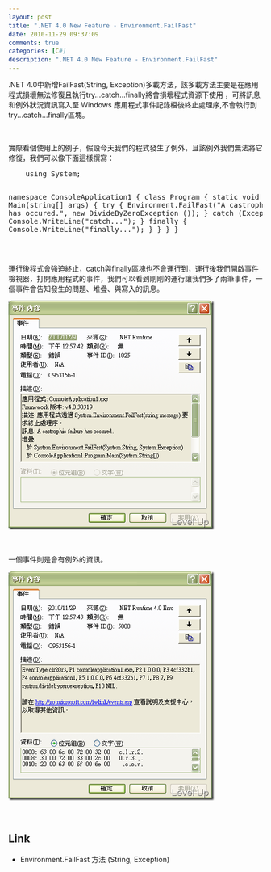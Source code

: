 ```yaml
---
layout: post
title: ".NET 4.0 New Feature - Environment.FailFast"
date: 2010-11-29 09:37:09
comments: true
categories: [C#]
description: ".NET 4.0 New Feature - Environment.FailFast"
---
```

<p>
	.NET 4.0中新增FailFast(String, Exception)多載方法，該多載方法主要是在應用程式損壞無法修復且執行try...catch...finally將會損壞程式資源下使用 ，可將訊息和例外狀況資訊寫入至 Windows 應用程式事件記錄檔後終止處理序,不會執行到try...catch...finally區塊。</p>
<p>
	 </p>
<p>
	實際看個使用上的例子，假設今天我們的程式發生了例外，且該例外我們無法將它修復，我們可以像下面這樣撰寫：</p>
<div class="wlWriterSmartContent" id="scid:812469c5-0cb0-4c63-8c15-c81123a09de7:fb2363d8-2c54-42ef-a26e-12adddd01313" style="padding-bottom: 0px; margin: 0px; padding-left: 0px; padding-right: 0px; display: inline; float: none; padding-top: 0px">
	<pre class="c#" name="code">
	using System;

namespace ConsoleApplication1
{
    class Program
    {
        static void Main(string[] args)
        {
            try
            {
                Environment.FailFast("A castrophic failure has occured.", new DivideByZeroException ());
            }
            catch (Exception)
            {
                Console.WriteLine("catch...");
            }
            finally
            {
                Console.WriteLine("finally...");
            }
        }
    }
}</pre>
</div>
<p>
	 </p>
<p>
	運行後程式會強迫終止，catch與finally區塊也不會運行到，運行後我們開啟事件檢視器，打開應用程式的事件，我們可以看到剛剛的運行讓我們多了兩筆事件，一個事件會告知發生的問題、堆疊、與寫入的訊息。</p>
<p>
	<img alt="image" border="0" height="454" src="\images\posts\19789\image_thumb.png" style="border-right-width: 0px; border-top-width: 0px; border-bottom-width: 0px; border-left-width: 0px" width="408" /></p>
<p>
	 </p>
<p>
	一個事件則是會有例外的資訊。</p>
<p>
	<img alt="image" border="0" height="454" src="\images\posts\19789\image3_thumb.png" style="border-right-width: 0px; border-top-width: 0px; border-bottom-width: 0px; border-left-width: 0px" width="408" /></p>
<p>
	 </p>
<h2>
	Link</h2>
<ul>
	<li>
		Environment.FailFast 方法 (String, Exception)</li>
</ul>
